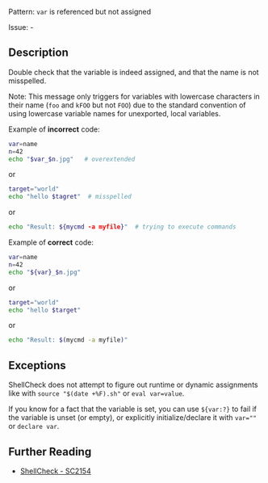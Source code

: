 Pattern: `var` is referenced but not assigned

Issue: -

## Description

Double check that the variable is indeed assigned, and that the name is not misspelled.

Note: This message only triggers for variables with lowercase characters in their name (`foo` and `kFOO` but not `FOO`) due to the standard convention of using lowercase variable names for unexported, local variables.

Example of **incorrect** code:

```sh
var=name
n=42
echo "$var_$n.jpg"   # overextended
```

or

```sh
target="world"
echo "hello $tagret"  # misspelled
```

or

```sh
echo "Result: ${mycmd -a myfile}"  # trying to execute commands
```

Example of **correct** code:

```sh
var=name
n=42
echo "${var}_$n.jpg"
```

or

```sh
target="world"
echo "hello $target"
```

or

```sh
echo "Result: $(mycmd -a myfile)"
```

## Exceptions

ShellCheck does not attempt to figure out runtime or dynamic assignments like with `source "$(date +%F).sh"` or `eval var=value`.

If you know for a fact that the variable is set, you can use `${var:?}` to fail if the variable is unset (or empty), or explicitly initialize/declare it with `var=""` or `declare var`.

## Further Reading

* [ShellCheck - SC2154](https://github.com/koalaman/shellcheck/wiki/SC2154)
